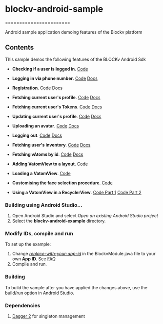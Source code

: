 # blockv-android-sample

=======================

Android sample application demoing features of the Blockv platform

<h2>Contents</h2>

This sample demos the following features of the BLOCKv Android Sdk

* **Checking if a user is logged in**. [Code](./app/src/main/java/io/blockv/sample/feature/inventory/InventoryPresenterImpl.kt#L46)

* **Logging in via phone number**. [Code](./app/src/main/java/io/blockv/sample/feature/login/LoginPresenterImpl.kt#L49) [Docs](https://developer.blockv.io/docs/reference/v1/android/user/login)

* **Registration**. [Code](./app/src/main/java/io/blockv/sample/feature/registration/RegistrationPresenterImpl.kt#L26) [Docs](https://developer.blockv.io/docs/reference/v1/android/user/register)

* **Fetching current user's profile**. [Code](./app/src/main/java/io/blockv/sample/feature/profile/ProfilePresenterImpl.kt#L35) [Docs](https://developer.blockv.io/docs/reference/v1/android/user/get-profile)

* **Fetching current user's Tokens**. [Code](./app/src/main/java/io/blockv/sample/feature/profile/ProfilePresenterImpl.kt#L48) [Docs](https://developer.blockv.io/docs/reference/v1/android/user/get-user-tokens)

* **Updating current user's profile**. [Code](./app/src/main/java/io/blockv/sample/feature/profile/ProfilePresenterImpl.kt#L70) [Docs](https://developer.blockv.io/docs/reference/v1/android/user/update-profile)

* **Uploading an avatar**. [Code](./app/src/main/java/io/blockv/sample/feature/profile/ProfilePresenterImpl.kt#L148) [Docs](https://developer.blockv.io/docs/reference/v1/android/user/upload-avatar)

* **Logging out**. [Code](./app/src/main/java/io/blockv/sample/feature/profile/ProfilePresenterImpl.kt#L124) [Docs](https://developer.blockv.io/docs/reference/v1/android/user/logout)

* **Fetching user's inventory**. [Code](./app/src/main/java/io/blockv/sample/feature/inventory/InventoryPresenterImpl.kt#L49) [Docs](https://developer.blockv.io/docs/reference/v1/android/user/vatom/inventory)

* **Fetching vAtoms by id**. [Code](./app/src/main/java/io/blockv/sample/feature/activated/ActivatedPresenterImpl.kt#L66) [Docs](https://developer.blockv.io/docs/reference/v1/android/user/vatom/get-by-id)

* **Adding VatomView to a layout**. [Code](./app/src/main/res/layout/activity_vatom_activated.xml#L52)

* **Loading a VatomView**. [Code](./app/src/main/java/io/blockv/sample/feature/activated/ActivatedScreenImpl.kt#L41)

* **Customising the face selection procedure**. [Code](./app/src/main/java/io/blockv/sample/feature/activated/ActivatedScreenImpl.kt#42)

* **Using a VatomView in a RecyclerView**.  [Code Part 1](./app/src/main/java/io/blockv/sample/feature/inventory/InventoryAdapter.kt#L38) [Code Part 2](./app/src/main/java/io/blockv/sample/feature/inventory/InventoryViewHolder.kt#L21)

<h3>Building using Android Studio...</h3>

1. Open Android Studio and select *Open an existing Android Studio project*
1. Select the **blockv-android-example** directory.

<h3>Modify IDs, compile and run</h3>

To set up the example:

1. Change [*replace-with-your-app-id*](./app/src/main/java/io/blockv/sample/BlockvModule.kt#L22) in the BlockvModule.java file to your own **App ID**. See [FAQ](https://developer.blockv.io/docs/faq)
1. Compile and run.

<h3>Building</h3>
To build the sample after you have applied the changes above, use the build/run option in Android Studio.

<h3>Dependencies</h3>

1. [Dagger 2](https://github.com/google/dagger) for singleton management

